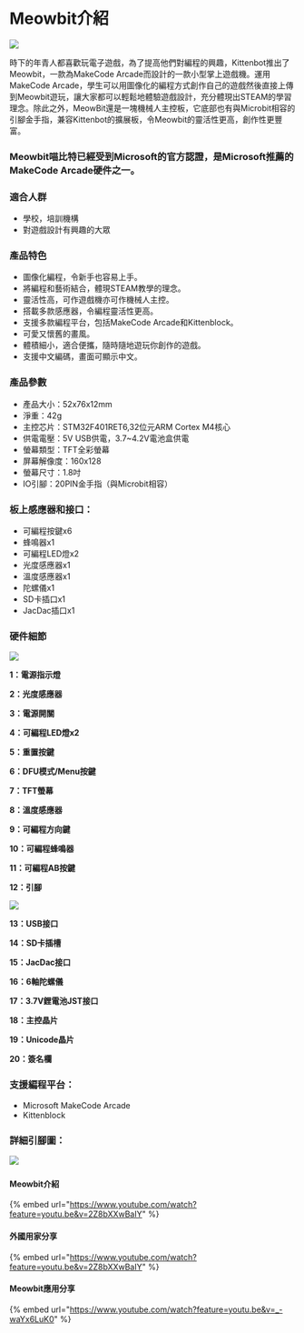 # Meowbit介紹

![](https://kittenbothk.readthedocs.io/en/latest/\_images/1.jpeg)

時下的年青人都喜歡玩電子遊戲，為了提高他們對編程的興趣，Kittenbot推出了Meowbit，一款為MakeCode Arcade而設計的一款小型掌上遊戲機。運用MakeCode Arcade，學生可以用圖像化的編程方式創作自己的遊戲然後直接上傳到Meowbit遊玩，讓大家都可以輕鬆地體驗遊戲設計，充分體現出STEAM的學習理念。除此之外，MeowBit還是一塊機械人主控板，它底部也有與Microbit相容的引腳金手指，兼容Kittenbot的擴展板，令Meowbit的靈活性更高，創作性更豐富。

### **Meowbit喵比特已經受到Microsoft的官方認證，是Microsoft推薦的MakeCode Arcade硬件之一。**

### 適合人群

* 學校，培訓機構
* 對遊戲設計有興趣的大眾

### 產品特色

* 圖像化編程，令新手也容易上手。
* 將編程和藝術結合，體現STEAM教學的理念。
* 靈活性高，可作遊戲機亦可作機械人主控。
* 搭載多款感應器，令編程靈活性更高。
* 支援多款編程平台，包括MakeCode Arcade和Kittenblock。
* 可愛又懷舊的畫風。
* 體積細小，適合便攜，隨時隨地遊玩你創作的遊戲。
* 支援中文編碼，畫面可顯示中文。

### 產品參數

* 產品大小：52x76x12mm
* 淨重：42g
* 主控芯片：STM32F401RET6,32位元ARM Cortex M4核心
* 供電電壓：5V USB供電，3.7\~4.2V電池盒供電
* 螢幕類型：TFT全彩螢幕
* 屏幕解像度：160x128
* 螢幕尺寸：1.8吋
* IO引腳：20PIN金手指（與Microbit相容）

### 板上感應器和接口：

* 可編程按鍵x6
* 蜂鳴器x1
* 可編程LED燈x2
* 光度感應器x1
* 溫度感應器x1
* 陀螺儀x1
* SD卡插口x1
* JacDac插口x1

### 硬件細節

![](https://kittenbothk.readthedocs.io/en/latest/\_images/213.png)

**1：電源指示燈**

**2：光度感應器**

**3：電源開關**

**4：可編程LED燈x2**

**5：重置按鍵**

**6：DFU模式/Menu按鍵**

**7：TFT螢幕**

**8：溫度感應器**

**9：可編程方向鍵**

**10：可編程蜂鳴器**

**11：可編程AB按鍵**

**12：引腳**

![](https://kittenbothk.readthedocs.io/en/latest/\_images/312.png)

**13：USB接口**

**14：SD卡插槽**

**15：JacDac接口**

**16：6軸陀螺儀**

**17：3.7V鋰電池JST接口**

**18：主控晶片**

**19：Unicode晶片**

**20：簽名欄**

### 支援編程平台：

* Microsoft MakeCode Arcade
* Kittenblock

### 詳細引腳圖：

![](https://kittenbothk.readthedocs.io/en/latest/\_images/412.png)

###

#### Meowbit介紹

{% embed url="https://www.youtube.com/watch?feature=youtu.be&v=2Z8bXXwBaIY" %}

#### 外國用家分享

{% embed url="https://www.youtube.com/watch?feature=youtu.be&v=2Z8bXXwBaIY" %}

#### Meowbit應用分享

{% embed url="https://www.youtube.com/watch?feature=youtu.be&v=_-waYx6LuK0" %}

